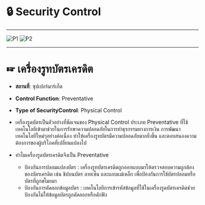 # 🔒 Security Control

---

![P1](img/IMG_3532.jpeg)
![P2](img/IMG_3519.jpeg)

---

# ☞ เครื่องรูทบัตรเครดิต
- **สถานที่**: ซุปเปอร์มาร์เก็ต
- **Control Function**: Preventative
- **Type of SecurityControl**: Physical Control

- เครื่องรูดบัตรเป็นตัวอย่างที่ชัดเจนของ Physical Control ประเภท Preventative ที่ใช้เทคโนโลยีเข้ามาช่วยในการรักษาความปลอดภัยในการทำธุรกรรมทางการเงิน การพัฒนาเทคโนโลยีใหม่ๆอย่างต่อเนื่อง
  ทำให้เครื่องรูทบัตรมีความปลอดภัยมากยิ่งขึ้น และตอบสนองความต้องการของผู้บริโภคที่เปลี่ยนแปลงไป

- ทำไมเครื่องรูดบัตรเครดิตจึงเป็น Preventative
  - ป้องกันการปลอมแปลงบัตร : เครื่องรูทบัตรเครดิตถูกออกแบบมาให้ตรวจสอบความถูกต้องของบัตรเครดิต เช่น ชิปบนบัตร ลายเซ็น และแถบแม่เหล็ก เพื่อป้องกันการใช้บัตรปลอมหรือบัตรที่ถูกขโมยมา
  - ป้องกันการคัดลอกข้อมูลบัตร : เทคโนโลยีการเข้ารหัสข้อมูลที่ใช้ในเครื่องรูดบัตรเครดิตช่วยป้องกันไม่ให้ข้อมูลบัตรถูกคัดลอกหรือดักฟัง
